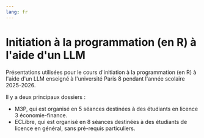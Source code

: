 ```yaml
---
lang: fr
---
```


# Initiation à la programmation (en R) à l'aide d'un LLM

Présentations utilisées pour le cours d'initiation à la programmation (en R) à l'aide d'un LLM enseigné à l'université Paris 8 pendant l'année scolaire 2025-2026.

Il y a deux principaux dossiers :

- M3P, qui est organisé en 5 séances destinées à des étudiants en licence 3 économie-finance.
- ECLibre, qui est organisé en 8 séances destinées à des étudiants de licence en général, sans pré-requis particuliers.
